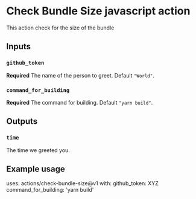 # Check Bundle Size javascript action

This action check for the size of the bundle

## Inputs

### `github_token`

**Required** The name of the person to greet. Default `"World"`.

### `command_for_building`

**Required** The command for building. Default `"yarn build"`.

## Outputs

### `time`

The time we greeted you.

## Example usage

uses: actions/check-bundle-size@v1
with:
  github_token: XYZ
  command_for_building: 'yarn build'